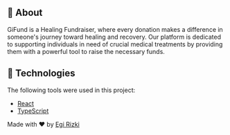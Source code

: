 ## :dart: About

GiFund is a Healing Fundraiser, where every donation makes a difference in someone's journey toward healing and recovery. Our platform is dedicated to supporting individuals in need of crucial medical treatments by providing them with a powerful tool to raise the necessary funds.

## :rocket: Technologies

The following tools were used in this project:

- [React](https://pt-br.reactjs.org/)
- [TypeScript](https://www.typescriptlang.org/)

Made with :heart: by <a href="https://github.com/egi321910004" target="_blank">Egi Rizki</a>

&#xa0;

